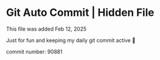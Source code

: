 # Git Auto Commit | Hidden File

This file was added Feb 12, 2025

Just for fun and keeping my daily git commit active 🤪

commit number: 90881
